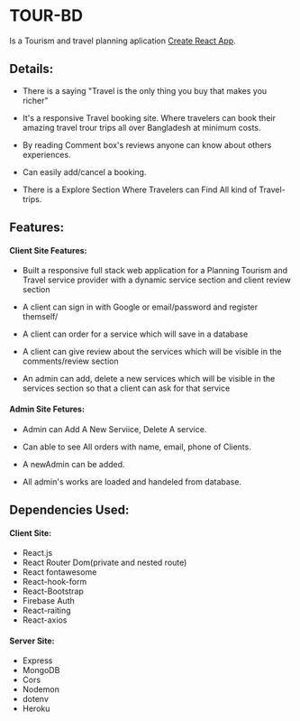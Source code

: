 # TOUR-BD

Is a Tourism and travel planning aplication [Create React App](https://github.com/facebook/create-react-app).

## Details:

- There is a saying "Travel is the only thing you buy that makes you richer"

- It's a responsive Travel booking site. Where travelers can book their amazing travel trour trips all over Bangladesh at minimum costs.

- By reading Comment box's reviews anyone can know about others experiences.

- Can easily add/cancel a booking.

- There is a Explore Section Where Travelers can Find All kind of Travel-trips.

## Features:

#### Client Site Features:

- Built a responsive full stack web application for a Planning Tourism and Travel service provider with a dynamic service section and client review section<br/>

- A client can sign in with Google or email/password and register themself/
- A client can order for a service which will save in a database
- A client can give review about the services which will be visible in the comments/review section<br/>

- An admin can add, delete a new services which will be visible in the services section so that a client can ask for that service

#### Admin Site Fetures:

- Admin can Add A New Serviice, Delete A service.

- Can able to see All orders with name, email, phone of Clients.

- A newAdmin can be added.

- All admin's works are loaded and handeled from database.

## Dependencies Used:

#### Client Site:

- React.js
- React Router Dom(private and nested route)
- React fontawesome
- React-hook-form
- React-Bootstrap
- Firebase Auth
- React-raiting
- React-axios

#### Server Site:

- Express
- MongoDB
- Cors
- Nodemon
- dotenv
- Heroku
